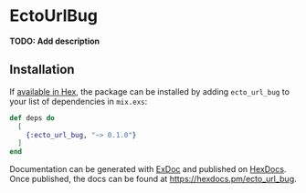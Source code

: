 # EctoUrlBug

**TODO: Add description**

## Installation

If [available in Hex](https://hex.pm/docs/publish), the package can be installed
by adding `ecto_url_bug` to your list of dependencies in `mix.exs`:

```elixir
def deps do
  [
    {:ecto_url_bug, "~> 0.1.0"}
  ]
end
```

Documentation can be generated with [ExDoc](https://github.com/elixir-lang/ex_doc)
and published on [HexDocs](https://hexdocs.pm). Once published, the docs can
be found at <https://hexdocs.pm/ecto_url_bug>.

